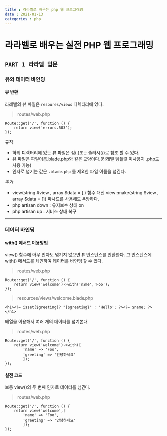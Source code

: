 ```yaml
---
title : 라라벨로 배우는 php 웹 프로그래밍
date : 2021-01-13
categories : php
---
```


# 라라벨로 배우는 실전 PHP 웹 프로그래밍

## `PART 1 라라벨 입문`

### 뷰와 데이터 바인딩

#### 뷰 반환
라레벨의 뷰 파일은 `resoures/views` 디렉터리에 있다.
> routes/web.php

```
Route::get('/', function () {
    return view('errors.503');
});
```

규칙
+ 하위 디렉터리에 있는 뷰 파일은 점(.)또는 슬러시(/)로 참조 할 수 있다.
+ 뷰 파일은 파일이름.blade.php와 같은 모양이다.(라레벨 템플릿 미사용지 .php도 사용 가능)
+ 인자로 넘기는 값은 `.blade.php` 를 제외한 파일 이름을 넘긴다.

_추가_
+ view(string #view , array $data = []) 함수 대신 view::make(string $view , array $data = []) 파사드를 사용해도 무방하다.
+ php artisan down : 유지보수 상태 on
+ php artisan up : 서비스 상태 복구
---
### 데이터 바인딩

#### with() 메서드 이용방법
view() 함수에 아무 인자도 넘기지 않으면 뷰 인스턴스를 반환한다. 그 인스턴스에 with() 메서드를 체인하여 데이터를 바인딩 할 수 있다.

> routes/web.php

```
Route::get('/', function () {
    return view('welcome')->with('name','Foo');
});
```
> resources/views/welcome.blade.php

```
<h1><?= isset($greeting)? "{$greeting}" : 'Hello'; ?><?= $name; ?></h1>
```

배열을 이용해서 여러 개의 데이터를 넘겨본다

> routes/web.php

```
Route::get('/', function () {
    return view('welcome')->with([
        'name' => 'Foo',
        'greeting' => '안녕하세요'
        ]);
});
```

#### 실전 코드
보통 view()의 두 번째 인자로 데이터를 넘긴다.

> routes/web.php

```
Route::get('/', function () {
    return view('welcome',[
        'name' => 'Foo',
        'greeting' => '안녕하세요'
        ]);
});
```
